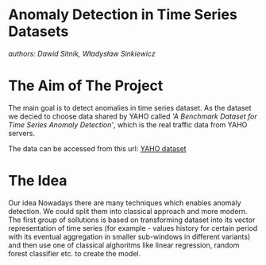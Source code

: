 # Anomaly Detection in Time Series Datasets
*authors: Dawid Sitnik, Władysław Sinkiewicz*

# The Aim of The Project
The main goal is to detect anomalies in time series dataset. As the dataset we decied to choose data shared by YAHO called *'A Benchmark Dataset for Time Series Anomaly Detection'*, which is the real traffic data from YAHO servers. 

The data can be accessed from this url:
[YAHO dataset](https://yahooresearch.tumblr.com/post/114590420346/a-benchmark-dataset-for-time-series-anomaly?fbclid=IwAR31SaUo48kFzUCeYPFDfVGRKyqYPW3vmY0XDuci7uIYM-XrrW86QXGerrY)

# The Idea
Our idea
Nowadays there are many techniques which enables anomaly detection. We could split them into classical approach and more modern. The first group of sollutions is based on transforming dataset into its vector representation of time series (for example - values history for certain period with its eventual aggregation in smaller sub-windows in different variants) and then use one of classical alghoritms like linear regression, random forest classifier etc. to create the model. 
